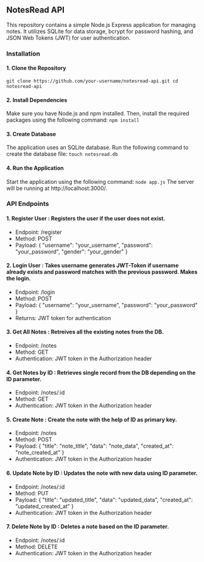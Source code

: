 ## NotesRead API
This repository contains a simple Node.js Express application for managing notes. It utilizes SQLite for data storage, bcrypt for password hashing, and JSON Web Tokens (JWT) for user authentication.

### Installation
#### 1. Clone the Repository

`git clone https://github.com/your-username/notesread-api.git
cd notesread-api`
#### 2. Install Dependencies
Make sure you have Node.js and npm installed. Then, install the required packages using the following command:
`npm install`
#### 3. Create Database
The application uses an SQLite database. Run the following command to create the database file:
`touch notesread.db`
#### 4. Run the Application
Start the application using the following command:
`node app.js`
The server will be running at http://localhost:3000/.

### API Endpoints
#### 1. Register User : Registers the user if the user does not exist.
- Endpoint: /register
- Method: POST
- Payload: { "username": "your_username", "password": "your_password", "gender": "your_gender" }
#### 2. Login User : Takes username generates JWT-Token if username already exists and password matches with the previous password. Makes the login.
- Endpoint: /login
- Method: POST
- Payload: { "username": "your_username", "password": "your_password" }
- Returns: JWT token for authentication
#### 3. Get All Notes : Retreives all the existing notes from the DB.
- Endpoint: /notes
- Method: GET
- Authentication: JWT token in the Authorization header
#### 4. Get Notes by ID : Retrieves single record from the DB depending on the ID parameter.
- Endpoint: /notes/:id
- Method: GET
- Authentication: JWT token in the Authorization header
#### 5. Create Note : Create the note with the help of ID as primary key.
- Endpoint: /notes
- Method: POST
- Payload: { "title": "note_title", "data": "note_data", "created_at": "note_created_at" }
- Authentication: JWT token in the Authorization header
#### 6. Update Note by ID : Updates the note with new data using ID parameter.
- Endpoint: /notes/:id
- Method: PUT
- Payload: { "title": "updated_title", "data": "updated_data", "created_at": "updated_created_at" }
- Authentication: JWT token in the Authorization header
#### 7. Delete Note by ID : Deletes a note based on the ID parameter.
- Endpoint: /notes/:id
- Method: DELETE
- Authentication: JWT token in the Authorization header
